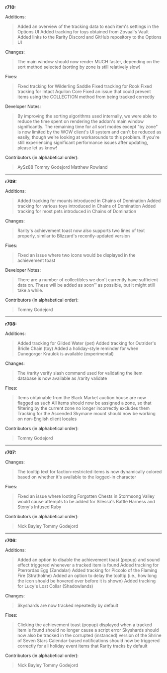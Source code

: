 **r710:**

Additions:
> Added an overview of the tracking data to each item's settings in the Options UI
> Added tracking for toys obtained from Zovaal's Vault
> Added links to the Rarity Discord and GitHub repository to the Options UI

Changes:
> The main window should now render MUCH faster, depending on the sort method selected (sorting by zone is still relatively slow)

Fixes:
> Fixed tracking for Wilderling Saddle
> Fixed tracking for Rook
> Fixed tracking for Intact Aquilon Core
> Fixed an issue that could prevent items using the COLLECTION method from being tracked correctly

Developer Notes:
> By improving the sorting algorithms used internally, we were able to reduce the time spent on rendering the addon's main window significantly. The remaining time for all sort modes except "by zone" is now limited by the WOW client's UI system and can't be reduced as easily, though we're looking at workarounds to this problem. If you're still experiencing significant performance issues after updating, please let us know!

Contributors (in alphabetical order):
> AySz88
> Tommy Godejord
> Matthew Rowland

-----

**r709:**

Additions:
> Added tracking for mounts introduced in Chains of Domination 
> Added tracking for various toys introduced in Chains of Domination
> Added tracking for most pets introduced in Chains of Domination

Changes:
> Rarity's achievement toast now also supports two lines of text properly, similar to Blizzard's recently-updated version

Fixes:
> Fixed an issue where two icons would be displayed in the achievement toast

Developer Notes:
> There are a number of collectibles we don't currently have sufficient data on. These will be added as soon™ as possible, but it might still take a while.

Contributors (in alphabetical order):
> Tommy Godejord

-----

**r708:**

Additions:
> Added tracking for Gilded Water (pet)
> Added tracking for Outrider's Bridle Chain (toy)
> Added a holiday-style reminder for when Dunegorger Kraulok is available (experimental)

Changes:
> The /rarity verify slash command used for validating the item database is now available as /rarity validate

Fixes:
> Items obtainable from the Black Market auction house are now flagged as such
> All items should now be assigned a zone, so that filtering by the current zone no longer incorrectly excludes them
> Tracking for the Ascended Skymane mount should now be working on non-English client locales

Contributors (in alphabetical order):
> Tommy Godejord

-----

**r707:**

Changes:
> The tooltip text for faction-restricted items is now dynamically colored based on whether it's available to the logged-in character

Fixes:
> Fixed an issue where looting Forgotten Chests in Stormsong Valley would cause attempts to be added for Silessa's Battle Harness and Stony's Infused Ruby

Contributors (in alphabetical order):
> Nick Bayley
> Tommy Godejord

-----

**r706:**

Additions:
> Added an option to disable the achievement toast (popup) and sound effect triggered whenever a tracked item is found
> Added tracking for Pterrordax Egg (Zandalar)
> Added tracking for Piccolo of the Flaming Fire (Stratholme)
> Added an option to delay the tooltip (i.e., how long the icon should be hovered over before it is shown)
> Added tracking for Lucy's Lost Collar (Shadowlands)

Changes:
> Skyshards are now tracked repeatedly by default

Fixes:
> Clicking the achievement toast (popup) displayed when a tracked item is found should no longer cause a script error
> Skyshards should now also be tracked in the corrupted (instanced) version of the Shrine of Seven Stars
> Calendar-based notifications should now be triggered correctly for all holiday event items that Rarity tracks by default

Contributors (in alphabetical order):
> Nick Bayley
> Tommy Godejord

